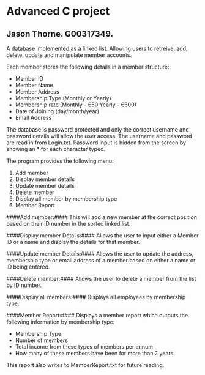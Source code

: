 # Advanced C project

## Jason Thorne. G00317349.

A database implemented as a linked list. Allowing users to retreive, add, delete, update and manipulate member accounts.

Each member stores the following details in a member structure:

* Member ID
* Member Name 
* Member Address
* Membership Type (Monthly or Yearly)
* Membership rate (Monthly - €50 Yearly - €500)
* Date of Joining (day/month/year)
* Email Address 


The database is password protected and only the correct username and password details will allow the user access. The username and password are read in from Login.txt. Password input is hidden from the screen by showing an * for each character typed.


The program provides the following menu:

1. Add member
2. Display member details
3. Update member details
4. Delete member
5. Display all member by membership type
6. Member Report


####Add member:####
This will add a new member at the correct position based on their ID number in the
sorted linked list. 

####Display member Details:####
Allows the user to input either a Member ID or a name and display the
details for that member.

####Update member Details:####
Allows the user to update the address, membership type or email address
of a member based on either a name or ID being entered.

####Delete member:####
Allows the user to delete a member from the list by ID number.

####Display all members:####
Displays all employees by membership type.

####Member Report:####
Displays a member report which outputs the following information by membership
type:

- Membership Type
- Number of members
- Total income from these types of members per annum
- How many of these members have been for more than 2 years.

This report also writes to MemberReport.txt for future reading.

